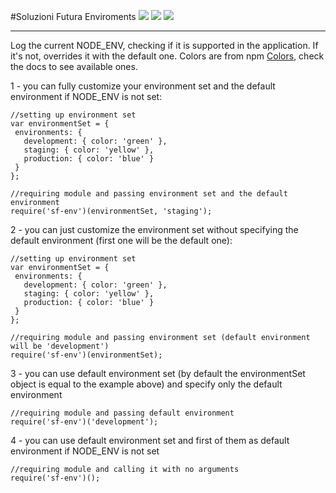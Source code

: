 #Soluzioni Futura Enviroments
<a href="https://www.npmjs.com/package/sf-env"><img src='http://img.shields.io/npm/v/sf-env.svg?style=flat'></a>
<a href="https://david-dm.org/SoluzioniFutura/sf-env"><img src='https://david-dm.org/SoluzioniFutura/sf-env.svg'></a>
<a href="https://www.youtube.com/watch?v=Sagg08DrO5U"><img src='http://img.shields.io/badge/gandalf-approved-61C6FF.svg'></a>

---

Log the current NODE_ENV, checking if it is supported in the application. If it's not, overrides it with the default one.
Colors are from npm [Colors](https://www.npmjs.com/package/colors "Colors"), check the docs to see available ones. 

1 - you can fully customize your environment set and the default environment if NODE_ENV is not set:
```
//setting up environment set
var environmentSet = {
 environments: {
   development: { color: 'green' },
   staging: { color: 'yellow' },
   production: { color: 'blue' }
 }
};

//requiring module and passing environment set and the default environment
require('sf-env')(environmentSet, 'staging');
```

2 - you can just customize the environment set without specifying the default environment (first one will be the default one):
```
//setting up environment set
var environmentSet = {
 environments: {
   development: { color: 'green' },
   staging: { color: 'yellow' },
   production: { color: 'blue' }
 }
};

//requiring module and passing environment set (default environment will be 'development')
require('sf-env')(environmentSet);
```

3 - you can use default environment set (by default the environmentSet object is equal to the example above) and specify only the default environment
```
//requiring module and passing default environment
require('sf-env')('development');
```

4 - you can use default environment set and first of them as default environment if NODE_ENV is not set
```
//requiring module and calling it with no arguments
require('sf-env')();
```
